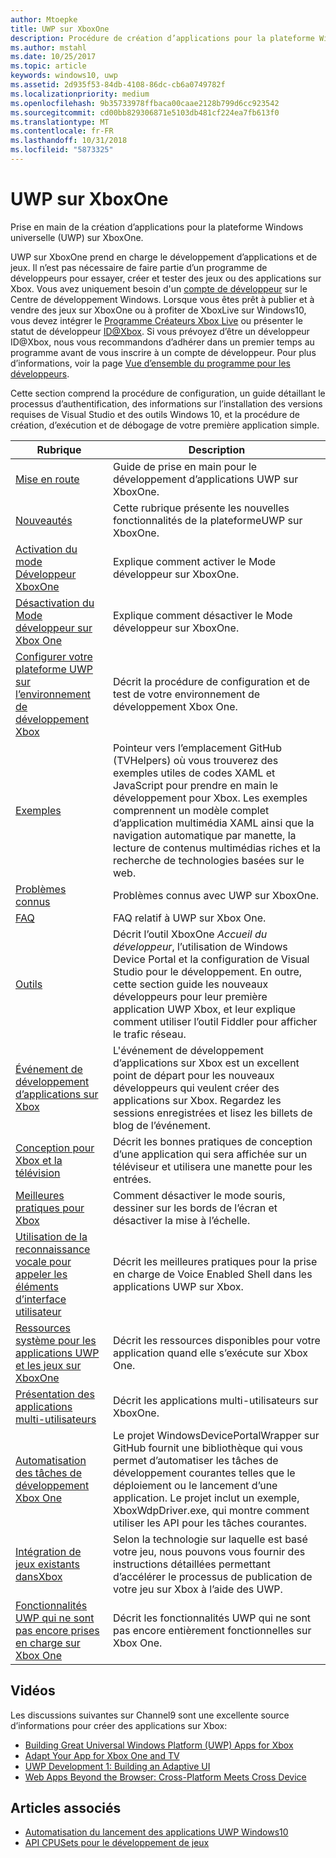 ```yaml
---
author: Mtoepke
title: UWP sur XboxOne
description: Procédure de création d’applications pour la plateforme Windows universelle (UWP) sur XboxOne.
ms.author: mstahl
ms.date: 10/25/2017
ms.topic: article
keywords: windows10, uwp
ms.assetid: 2d935f53-84db-4108-86dc-cb6a0749782f
ms.localizationpriority: medium
ms.openlocfilehash: 9b35733978ffbaca00caae2128b799d6cc923542
ms.sourcegitcommit: cd00bb829306871e5103db481cf224ea7fb613f0
ms.translationtype: MT
ms.contentlocale: fr-FR
ms.lasthandoff: 10/31/2018
ms.locfileid: "5873325"
---
```

# <a name="uwp-on-xbox-one"></a>UWP sur XboxOne

Prise en main de la création d’applications pour la plateforme Windows universelle (UWP) sur XboxOne.

UWP sur XboxOne prend en charge le développement d’applications et de jeux. Il n’est pas nécessaire de faire partie d’un programme de développeurs pour essayer, créer et tester des jeux ou des applications sur Xbox. Vous avez uniquement besoin d'un [compte de développeur](https://developer.microsoft.com/en-us/store/register) sur le Centre de développement Windows. Lorsque vous êtes prêt à publier et à vendre des jeux sur XboxOne ou à profiter de XboxLive sur Windows10, vous devez intégrer le [Programme Créateurs Xbox Live](https://developer.microsoft.com/games/xbox/xboxlive/creator) ou présenter le statut de développeur [ID@Xbox](http://www.xbox.com/Developers/id). Si vous prévoyez d’être un développeur ID@Xbox, nous vous recommandons d’adhérer dans un premier temps au programme avant de vous inscrire à un compte de développeur. Pour plus d’informations, voir la page [Vue d’ensemble du programme pour les développeurs](../xbox-live/developer-program-overview.md).

Cette section comprend la procédure de configuration, un guide détaillant le processus d’authentification, des informations sur l’installation des versions requises de Visual Studio et des outils Windows 10, et la procédure de création, d’exécution et de débogage de votre première application simple. 

| Rubrique      | Description |
|------------|-------------|
|[Mise en route](getting-started.md)| Guide de prise en main pour le développement d’applications UWP sur XboxOne. |
|[Nouveautés](whats-new.md)| Cette rubrique présente les nouvelles fonctionnalités de la plateformeUWP sur XboxOne. |
|[Activation du mode Développeur XboxOne](devkit-activation.md)| Explique comment activer le Mode développeur sur XboxOne. |
|[Désactivation du Mode développeur sur Xbox One](devkit-deactivation.md)| Explique comment désactiver le Mode développeur sur XboxOne. |
|[Configurer votre plateforme UWP sur l’environnement de développement Xbox](development-environment-setup.md)| Décrit la procédure de configuration et de test de votre environnement de développement Xbox One. |
|[Exemples](samples.md)| Pointeur vers l’emplacement GitHub (TVHelpers) où vous trouverez des exemples utiles de codes XAML et JavaScript pour prendre en main le développement pour Xbox. Les exemples comprennent un modèle complet d’application multimédia XAML ainsi que la navigation automatique par manette, la lecture de contenus multimédias riches et la recherche de technologies basées sur le web. |
|[Problèmes connus](known-issues.md)| Problèmes connus avec UWP sur XboxOne. |
|[FAQ](frequently-asked-questions.md)| FAQ relatif à UWP sur Xbox One. |
|[Outils](introduction-to-xbox-tools.md)| Décrit l’outil XboxOne _Accueil du développeur_, l’utilisation de Windows Device Portal et la configuration de Visual Studio pour le développement. En outre, cette section guide les nouveaux développeurs pour leur première application UWP Xbox, et leur explique comment utiliser l’outil Fiddler pour afficher le trafic réseau. |
| [Événement de développement d’applications sur Xbox](https://developer.microsoft.com/windows/projects/campaigns/app-dev-on-xbox-event) | L'événement de développement d’applications sur Xbox est un excellent point de départ pour les nouveaux développeurs qui veulent créer des applications sur Xbox. Regardez les sessions enregistrées et lisez les billets de blog de l’événement. |
|[Conception pour Xbox et la télévision](../design/devices/designing-for-tv.md)| Décrit les bonnes pratiques de conception d’une application qui sera affichée sur un téléviseur et utilisera une manette pour les entrées. |
|[Meilleures pratiques pour Xbox](tailoring-for-xbox.md)| Comment désactiver le mode souris, dessiner sur les bords de l’écran et désactiver la mise à l’échelle. |
|[Utilisation de la reconnaissance vocale pour appeler les éléments d’interface utilisateur](ves-on-xbox.md)| Décrit les meilleures pratiques pour la prise en charge de Voice Enabled Shell dans les applications UWP sur Xbox. |
|[Ressources système pour les applications UWP et les jeux sur XboxOne](system-resource-allocation.md)| Décrit les ressources disponibles pour votre application quand elle s’exécute sur Xbox One. |
|[Présentation des applications multi-utilisateurs](multi-user-applications.md)| Décrit les applications multi-utilisateurs sur XboxOne. |
| [Automatisation des tâches de développement Xbox One](https://github.com/Microsoft/WindowsDevicePortalWrapper/tree/v0.9.4) | Le projet WindowsDevicePortalWrapper sur GitHub fournit une bibliothèque qui vous permet d’automatiser les tâches de développement courantes telles que le déploiement ou le lancement d’une application. Le projet inclut un exemple, XboxWdpDriver.exe, qui montre comment utiliser les API pour les tâches courantes. |
|[Intégration de jeux existants dansXbox](development-lanes-landing.md)|Selon la technologie sur laquelle est basé votre jeu, nous pouvons vous fournir des instructions détaillées permettant d’accélérer le processus de publication de votre jeu sur Xbox à l’aide des UWP.|
|[Fonctionnalités UWP qui ne sont pas encore prises en charge sur Xbox One](http://go.microsoft.com/fwlink/p/?LinkId=760755)|  Décrit les fonctionnalités UWP qui ne sont pas encore entièrement fonctionnelles sur Xbox One.|

## <a name="videos"></a>Vidéos

Les discussions suivantes sur Channel9 sont une excellente source d’informations pour créer des applications sur Xbox:

* [Building Great Universal Windows Platform (UWP) Apps for Xbox](https://channel9.msdn.com/Events/Build/2016/B883)
* [Adapt Your App for Xbox One and TV](https://channel9.msdn.com/Events/Build/2016/T651-R1)
* [UWP Development 1: Building an Adaptive UI](https://channel9.msdn.com/Events/Build/2016/L724-R1)
* [Web Apps Beyond the Browser: Cross-Platform Meets Cross Device](https://channel9.msdn.com/Events/Build/2016/B888)

## <a name="see-also"></a>Articles associés

- [Automatisation du lancement des applications UWP Windows10](automate-launching-uwp-apps.md)
- [API CPUSets pour le développement de jeux](cpusets-games.md)